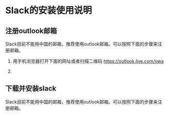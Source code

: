 # Slack的安装使用说明

## 注册outlook邮箱
Slack目前不能用中国的邮箱，推荐使用outlook邮箱。可以按照下面的步骤来注册邮箱。

1. 用手机浏览器打开下面的网址或者扫描二维码
https://outlook.live.com/owa
[](outlook.png)

2. 

## 下载并安装slack
Slack目前不能用中国的邮箱，推荐使用outlook邮箱。可以按照下面的步骤来注册邮箱。

